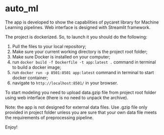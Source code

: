 # auto_ml

The app is developed to show the capabilities of pycaret library
for Machine Learning pipelines. Web interface is designed with Streamlit framework.

The project is dockerized. So, to launch it you should do the following:

1) Pull the files to your local repository;
2) Make sure your current working directory is the project root folder;
3) Make sure Docker is installed on your computer;
4) run ```docker build -f Dockerfile -t app:latest .``` command in terminal to build a docker image;
5) run ```docker run -p 8501:8501 app:latest``` command in terminal to start docker container;
6) navigate to ```http://localhost:8501/``` in your browser.

To start modeling you need to upload data.gzip file from project root folder using web interface 
(there is no need to unpack the archive).

Note: the app is not designed for external data files. Use .gzip file only provided in project folder 
unless you are sure that your own data file meets the requirements of preprocessing pipeline.

Enjoy!
